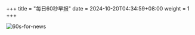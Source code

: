 +++
title = "每日60秒早报"
date = 2024-10-20T04:34:59+08:00
weight = 1
+++

![60s-for-news](/img/zaobao/zaobao.png "由 ALAPI 提供支持")
